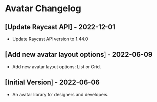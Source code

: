 # Avatar Changelog

## [Update Raycast API] - 2022-12-01

- Update Raycast API version to 1.44.0

## [Add new avatar layout options] - 2022-06-09

- Add new avatar layout options: List or Grid.

## [Initial Version] - 2022-06-06

- An avatar library for designers and developers.
